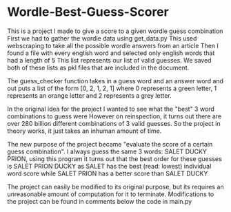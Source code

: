 # Wordle-Best-Guess-Scorer
This is a project I made to give a score to a given wordle guess combination 
First we had to gather the wordle data using get_data.py
This used webscraping to take all the possible wordle answers from an article
Then I found a file with every english word and selected only english words that had a length of 5
This list represents our list of valid guesses.
We saved both of these lists as pkl files that are included in the document.

The guess_checker function takes in a guess word and an answer word and out puts a list of the form
[0, 2, 1, 2, 1] where 0 represents a green letter, 1 represents an orange letter and 2 represents a grey letter.

In the original idea for the project I wanted to see what the "best" 3 word combinations to guess were
However on reinspection, it turns out there are over 280 billion different combinations of 3 valid guesses.
So the project in theory works, it just takes an inhuman amount of time.

The new purpose of the project became "evaluate the score of a certain guess combination".
I always guess the same 3 words: SALET DUCKY PRION, using this program it turns out that the best order for these guesses is
SALET PRION DUCKY as SALET has the best (read: lowest) individual word score 
while SALET PRION has a better score than SALET DUCKY

The project can easily be modified to its original purpose, but its requires an unreasonable amount of computation for it to terminate.
Modifications to the project can be found in comments below the code in main.py
